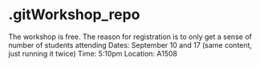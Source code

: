 # .gitWorkshop_repo
 The workshop is free.  The reason for registration is to only get a sense of number of students attending   Dates: September 10 and 17 (same content, just running it twice) Time: 5:10pm  Location: A1508  
